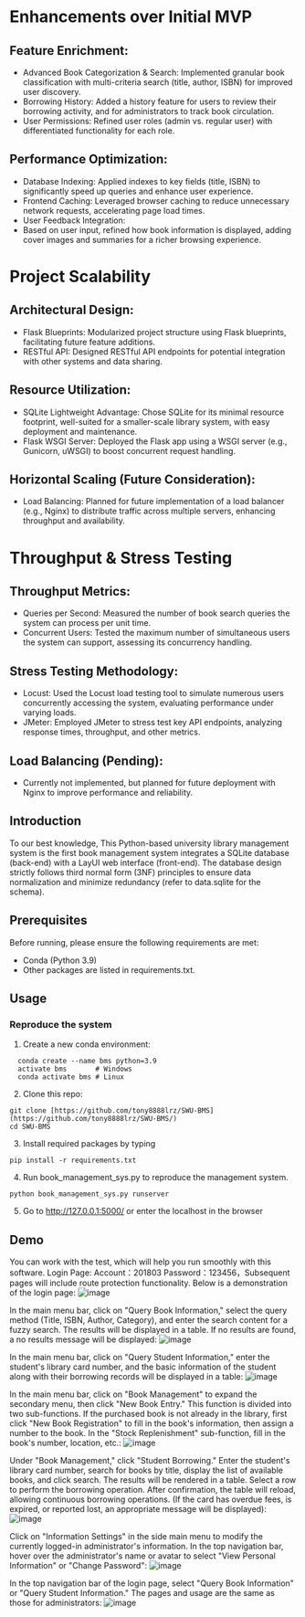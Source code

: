# Enhancements over Initial MVP
## Feature Enrichment:
- Advanced Book Categorization & Search: Implemented granular book classification with multi-criteria search (title, author, ISBN) for improved user discovery.
- Borrowing History: Added a history feature for users to review their borrowing activity, and for administrators to track book circulation.
- User Permissions: Refined user roles (admin vs. regular user) with differentiated functionality for each role.
## Performance Optimization:
- Database Indexing: Applied indexes to key fields (title, ISBN) to significantly speed up queries and enhance user experience.
- Frontend Caching: Leveraged browser caching to reduce unnecessary network requests, accelerating page load times.
- User Feedback Integration:
- Based on user input, refined how book information is displayed, adding cover images and summaries for a richer browsing experience.
# Project Scalability
## Architectural Design:
- Flask Blueprints: Modularized project structure using Flask blueprints, facilitating future feature additions.
- RESTful API: Designed RESTful API endpoints for potential integration with other systems and data sharing.
## Resource Utilization:
- SQLite Lightweight Advantage: Chose SQLite for its minimal resource footprint, well-suited for a smaller-scale library system, with easy deployment and maintenance.
- Flask WSGI Server: Deployed the Flask app using a WSGI server (e.g., Gunicorn, uWSGI) to boost concurrent request handling.
## Horizontal Scaling (Future Consideration):
- Load Balancing: Planned for future implementation of a load balancer (e.g., Nginx) to distribute traffic across multiple servers, enhancing throughput and availability.
# Throughput & Stress Testing
## Throughput Metrics:
- Queries per Second: Measured the number of book search queries the system can process per unit time.
- Concurrent Users: Tested the maximum number of simultaneous users the system can support, assessing its concurrency handling.
## Stress Testing Methodology:
- Locust: Used the Locust load testing tool to simulate numerous users concurrently accessing the system, evaluating performance under varying loads.
- JMeter: Employed JMeter to stress test key API endpoints, analyzing response times, throughput, and other metrics.
## Load Balancing (Pending):
- Currently not implemented, but planned for future deployment with Nginx to improve performance and reliability.


## Introduction
To our best knowledge, This Python-based university library management system is the first book management system integrates a SQLite database (back-end) with a LayUI web interface (front-end). The database design strictly follows third normal form (3NF) principles to ensure data normalization and minimize redundancy (refer to data.sqlite for the schema).
## Prerequisites
Before running, please ensure the following requirements are met:
- Conda (Python 3.9)
- Other packages are listed in requirements.txt.
## Usage
### Reproduce the system
1. Create a new conda environment:
```{py}
  conda create --name bms python=3.9
  activate bms       # Windows
  conda activate bms # Linux
```
2. Clone this repo:
```
git clone [https://github.com/tony8888lrz/SWU-BMS](https://github.com/tony8888lrz/SWU-BMS/)
cd SWU-BMS
```
3. Install required packages by typing
```
pip install -r requirements.txt
```
4. Run book_management_sys.py to reproduce the management system.
```
python book_management_sys.py runserver
```
5. Go to http://127.0.0.1:5000/ or enter the localhost in the browser

## Demo
You can work with the test, which will help you run smoothly with this software.
Login Page:  Account：201803  Password：123456，Subsequent pages will include route protection functionality. Below is a demonstration of the login page:
![image](https://github.com/tony8888lrz/SWU-BMS/blob/main/Picture1.png)

In the main menu bar, click on "Query Book Information," select the query method (Title, ISBN, Author, Category), and enter the search content for a fuzzy search. The results will be displayed in a table. If no results are found, a no results message will be displayed:
![image](https://github.com/tony8888lrz/SWU-BMS/blob/main/gif/searchbook.gif)

In the main menu bar, click on "Query Student Information," enter the student's library card number, and the basic information of the student along with their borrowing records will be displayed in a table:
![image](https://github.com/tony8888lrz/SWU-BMS/blob/main/gif/searchstudent.gif)

In the main menu bar, click on "Book Management" to expand the secondary menu, then click "New Book Entry." This function is divided into two sub-functions. If the purchased book is not already in the library, first click "New Book Registration" to fill in the book's information, then assign a number to the book. In the "Stock Replenishment" sub-function, fill in the book's number, location, etc.:
![image](https://github.com/tony8888lrz/SWU-BMS/blob/main/gif/newbook.gif)

Under "Book Management," click "Student Borrowing." Enter the student's library card number, search for books by title, display the list of available books, and click search. The results will be rendered in a table. Select a row to perform the borrowing operation. After confirmation, the table will reload, allowing continuous borrowing operations. (If the card has overdue fees, is expired, or reported lost, an appropriate message will be displayed):
![image](https://github.com/tony8888lrz/SWU-BMS/blob/main/gif/borrow.gif)

Click on "Information Settings" in the side main menu to modify the currently logged-in administrator's information. In the top navigation bar, hover over the administrator's name or avatar to select "View Personal Information" or "Change Password":
![image](https://github.com/tony8888lrz/SWU-BMS/blob/main/gif/return.gif)

In the top navigation bar of the login page, select "Query Book Information" or "Query Student Information." The pages and usage are the same as those for administrators:
![image](https://github.com/tony8888lrz/SWU-BMS/blob/main/gif/changepw.gif)

